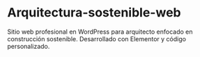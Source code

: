# Arquitectura-sostenible-web
Sitio web profesional en WordPress para arquitecto enfocado en construcción sostenible. Desarrollado con Elementor y código personalizado.
